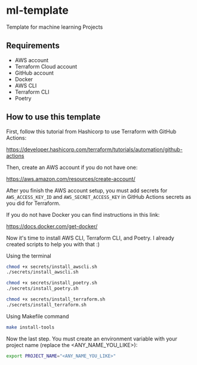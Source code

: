 # ml-template
Template for machine learning Projects


## Requirements

- AWS account
- Terraform Cloud account
- GitHub account
- Docker
- AWS CLI
- Terraform CLI
- Poetry

## How to use this template

First, follow this tutorial from Hashicorp to use Terraform with GitHub Actions:

https://developer.hashicorp.com/terraform/tutorials/automation/github-actions

Then, create an AWS account if you do not have one:

https://aws.amazon.com/resources/create-account/

After you finish the AWS account setup, you must add secrets for `AWS_ACCESS_KEY_ID` and `AWS_SECRET_ACCESS_KEY` in GitHub Actions secrets as you 
did for Terraform.

If you do not have Docker you can find instructions in this link:

https://docs.docker.com/get-docker/

Now it's time to install AWS CLI, Terraform CLI, and Poetry. I already created scripts to help you with that :)

Using the terminal

```bash
chmod +x secrets/install_awscli.sh
./secrets/install_awscli.sh

chmod +x secrets/install_poetry.sh
./secrets/install_poetry.sh

chmod +x secrets/install_terraform.sh
./secrets/install_terraform.sh
```

Using Makefile command

```bash
make install-tools
```

Now the last step. You must create an environment variable with your project name (replace the <ANY_NAME_YOU_LIKE>):

```bash
export PROJECT_NAME="<ANY_NAME_YOU_LIKE>"
```




